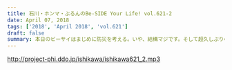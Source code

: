 ```yaml
---
title: 石川・ホンマ・ぶるんのBe-SIDE Your Life! vol.621-2
date: April 07, 2018
tags: ['2018', 'April 2018', 'vol.621']
draft: false
summary: 本日のビーサイはまじめに防災を考える。いや、結構マジです。そして超久しぶりの人生相談！MIURA
---
```


http://project-phi.ddo.jp/ishikawa/ishikawa621_2.mp3
